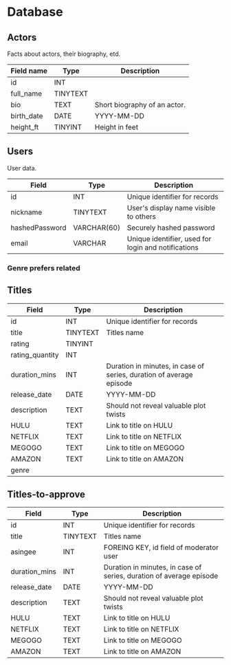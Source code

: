 # Database

## Actors 
Facts about actors, their biography, etd.

| Field name       | Type | Description                 |
|------------|-----------|------------------------------|
| id         | INT       |                              |
| full_name  | TINYTEXT  |                              |
| bio        | TEXT      | Short biography of an actor. |
| birth_date | DATE      | YYYY-MM-DD                   |
| height_ft  | TINYINT   | Height in feet               |

## Users
User data.

| Field         | Type          | Description                                          |
| ------------- | ------------- | ---------------------------------------------------- |
| id            | INT           | Unique identifier for records                        |
| nickname      | TINYTEXT      | User's display name visible to others                |
| hashedPassword  | VARCHAR(60)   | Securely hashed password                             |
| email         | VARCHAR       | Unique identifier, used for login and notifications |

### Genre prefers related 


## Titles
| Field         | Type          | Description                                          |
| ------------- | ------------- | ---------------------------------------------------- |
| id            | INT           | Unique identifier for records                        |
| title      | TINYTEXT      | Titles name             |
| rating  | TINYINT   |                      |
| rating_quantity         | INT         |  |
| duration_mins | INT | Duration in minutes, in case of series, duration of average episode |
| release_date | DATE | YYYY-MM-DD |
| description | TEXT | Should not reveal valuable plot twists |
| HULU | TEXT | Link to title on HULU |
| NETFLIX | TEXT | Link to title on NETFLIX |
| MEGOGO | TEXT | Link to title on  MEGOGO |
| AMAZON | TEXT | Link to title on AMAZON |
| genre | | |

## Titles-to-approve
| Field         | Type          | Description                                          |
| ------------- | ------------- | ---------------------------------------------------- |
| id            | INT           | Unique identifier for records                        |
| title      | TINYTEXT      | Titles name             |
| asingee | INT | FOREING KEY, id field of moderator user |
| duration_mins | INT | Duration in minutes, in case of series, duration of average episode |
| release_date | DATE | YYYY-MM-DD |
| description | TEXT | Should not reveal valuable plot twists |
| HULU | TEXT | Link to title on HULU |
| NETFLIX | TEXT | Link to title on NETFLIX |
| MEGOGO | TEXT | Link to title on  MEGOGO |
| AMAZON | TEXT | Link to title on AMAZON |

